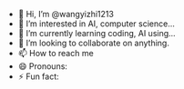- 👋 Hi, I’m @wangyizhi1213
- 👀 I’m interested in AI, computer science...
- 🌱 I’m currently learning coding, AI using...
- 💞️ I’m looking to collaborate on anything.
- 📫 How to reach me
- 😄 Pronouns: 
- ⚡ Fun fact: 

<!---
wangyizhi1213/wangyizhi1213 is a ✨ special ✨ repository because its `README.md` (this file) appears on your GitHub profile.
You can click the Preview link to take a look at your changes.
--->
